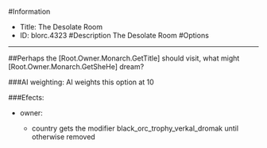 #Information
 - Title: The Desolate Room
 - ID: blorc.4323
#Description
The Desolate Room
#Options

___
##Perhaps the [Root.Owner.Monarch.GetTitle] should visit, what might [Root.Owner.Monarch.GetSheHe] dream?

###AI weighting:
AI weights this option at 10


###Efects:<ul><li>owner:</li><ul><li>country gets the modifier black_orc_trophy_verkal_dromak until otherwise removed</li></ul></ul>
